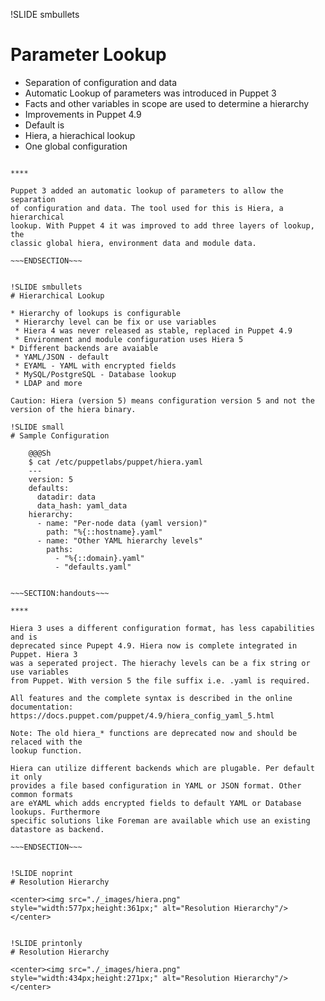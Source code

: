 !SLIDE smbullets
# Parameter Lookup

* Separation of configuration and data
* Automatic Lookup of parameters was introduced in Puppet 3
* Facts and other variables in scope are used to determine a hierarchy
* Improvements in Puppet 4.9
* Default is
 * Hiera, a hierachical lookup
 * One global configuration


~~~SECTION:handouts~~~

****

Puppet 3 added an automatic lookup of parameters to allow the separation
of configuration and data. The tool used for this is Hiera, a hierarchical
lookup. With Puppet 4 it was improved to add three layers of lookup, the
classic global hiera, environment data and module data.

~~~ENDSECTION~~~


!SLIDE smbullets
# Hierarchical Lookup

* Hierarchy of lookups is configurable
 * Hierarchy level can be fix or use variables
 * Hiera 4 was never released as stable, replaced in Puppet 4.9
 * Environment and module configuration uses Hiera 5
* Different backends are avaiable
 * YAML/JSON - default
 * EYAML - YAML with encrypted fields
 * MySQL/PostgreSQL - Database lookup
 * LDAP and more

Caution: Hiera (version 5) means configuration version 5 and not the version of the hiera binary.

!SLIDE small
# Sample Configuration

    @@@Sh
    $ cat /etc/puppetlabs/puppet/hiera.yaml
    ---
    version: 5
    defaults:
      datadir: data
      data_hash: yaml_data
    hierarchy:
      - name: "Per-node data (yaml version)"
        path: "%{::hostname}.yaml"
      - name: "Other YAML hierarchy levels"
        paths:
          - "%{::domain}.yaml"
          - "defaults.yaml"


~~~SECTION:handouts~~~

****

Hiera 3 uses a different configuration format, has less capabilities and is
deprecated since Pupept 4.9. Hiera now is complete integrated in Puppet. Hiera 3
was a seperated project. The hierachy levels can be a fix string or use variables
from Puppet. With version 5 the file suffix i.e. .yaml is required.

All features and the complete syntax is described in the online documentation:
https://docs.puppet.com/puppet/4.9/hiera_config_yaml_5.html

Note: The old hiera_* functions are deprecated now and should be relaced with the
lookup function.

Hiera can utilize different backends which are plugable. Per default it only
provides a file based configuration in YAML or JSON format. Other common formats
are eYAML which adds encrypted fields to default YAML or Database lookups. Furthermore
specific solutions like Foreman are available which use an existing datastore as backend.

~~~ENDSECTION~~~


!SLIDE noprint
# Resolution Hierarchy

<center><img src="./_images/hiera.png" style="width:577px;height:361px;" alt="Resolution Hierarchy"/></center>


!SLIDE printonly
# Resolution Hierarchy

<center><img src="./_images/hiera.png" style="width:434px;height:271px;" alt="Resolution Hierarchy"/></center>
